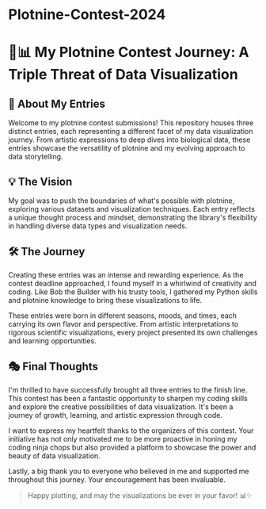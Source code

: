 # Plotnine-Contest-2024

# 🎨📊 My Plotnine Contest Journey: A Triple Threat of Data Visualization

## 🚀 About My Entries
Welcome to my plotnine contest submissions! This repository houses three distinct entries, each representing a different facet of my data visualization journey. From artistic expressions to deep dives into biological data, these entries showcase the versatility of plotnine and my evolving approach to data storytelling.

## 💡 The Vision
My goal was to push the boundaries of what's possible with plotnine, exploring various datasets and visualization techniques. Each entry reflects a unique thought process and mindset, demonstrating the library's flexibility in handling diverse data types and visualization needs.

## 🛠️ The Journey
Creating these entries was an intense and rewarding experience. As the contest deadline approached, I found myself in a whirlwind of creativity and coding. Like Bob the Builder with his trusty tools, I gathered my Python skills and plotnine knowledge to bring these visualizations to life.

These entries were born in different seasons, moods, and times, each carrying its own flavor and perspective. From artistic interpretations to rigorous scientific visualizations, every project presented its own challenges and learning opportunities.

## 🎭 Final Thoughts
I'm thrilled to have successfully brought all three entries to the finish line. This contest has been a fantastic opportunity to sharpen my coding skills and explore the creative possibilities of data visualization. It's been a journey of growth, learning, and artistic expression through code.

I want to express my heartfelt thanks to the organizers of this contest. Your initiative has not only motivated me to be more proactive in honing my coding ninja chops but also provided a platform to showcase the power and beauty of data visualization.

Lastly, a big thank you to everyone who believed in me and supported me throughout this journey. Your encouragement has been invaluable.

> Happy plotting, and may the visualizations be ever in your favor! 📊✨
